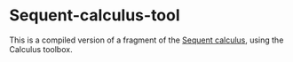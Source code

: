 # Sequent-calculus-tool
This is a compiled version of a fragment of the [Sequent calculus](http://en.wikipedia.org/wiki/Sequent_calculus), using the Calculus toolbox.
